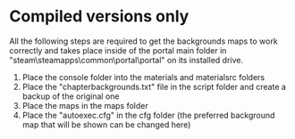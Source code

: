# Compiled versions only
All the following steps are required to get the backgrounds maps to work correctly and takes place inside of the portal main folder in "steam\steamapps\common\portal\portal\" on its installed drive.
1. Place the console folder into the materials and materialsrc folders
2. Place the "chapterbackgrounds.txt" file in the script folder and create a backup of the original one
3. Place the maps in the maps folder
4. Place the "autoexec.cfg" in the cfg folder (the preferred background map that will be shown can be changed here)
